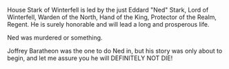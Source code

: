 House Stark of Winterfell is led by the just Eddard "Ned" Stark, Lord of
Winterfell, Warden of the North, Hand of the King, Protector of the Realm,
Regent.  He is surely honorable and will lead a long and prosperous life.

Ned was murdered or something.

Joffrey Baratheon was the one to do Ned in, but his story was only about to begin, and let me assure you he will DEFINITELY NOT DIE!
